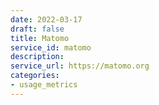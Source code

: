 ```yaml
---
date: 2022-03-17
draft: false
title: Matomo
service_id: matomo
description:
service_url: https://matomo.org
categories:
- usage_metrics
---
```



